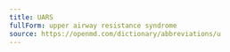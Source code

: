 ```yaml
---
title: UARS
fullForm: upper airway resistance syndrome
source: https://openmd.com/dictionary/abbreviations/u
---
```

